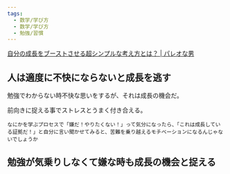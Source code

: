 ```yaml
---
tags:
  - 数学/学び方
  - 数学/学び方
  - 勉強/習慣
---
```

[自分の成長をブーストさせる超シンプルな考え方とは？ | パレオな男](https://yuchrszk.blogspot.com/2023/01/blog-post_27.html)

## 人は適度に不快にならないと成長を逃す


勉強でわからない時不快な思いをするが、それは成長の機会だ。

前向きに捉える事でストレスとうまく付き合える。

```
なにかを学ぶプロセスで「嫌だ！やりたくない！」って気分になったら、「これは成長している証拠だ！」と自分に言い聞かせてみると、苦難を乗り越えるモチベーションになるんじゃないでしょうか
```

## 勉強が気乗りしなくて嫌な時も成長の機会と捉える 
